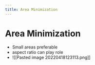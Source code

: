 ```yaml
---
title: Area Minimization
---
```


# Area Minimization
- Small areas preferable  
- aspect ratio can play role
- ![[Pasted image 20220418123113.png]]














